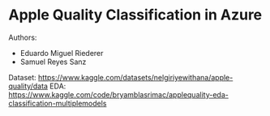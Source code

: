 # Apple Quality Classification in Azure

Authors:
- Eduardo Miguel Riederer
- Samuel Reyes Sanz

Dataset: https://www.kaggle.com/datasets/nelgiriyewithana/apple-quality/data
EDA: https://www.kaggle.com/code/bryamblasrimac/applequality-eda-classification-multiplemodels
